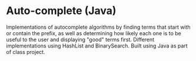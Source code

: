 # Auto-complete (Java)
Implementations of autocomplete algorithms by finding terms that start with or contain the prefix, as well as determining how likely each one is to be useful to the user and displaying "good" terms first. 
Different implementations using HashList and BinarySearch. Built using Java as part of class project.
